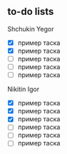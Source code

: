 ## to-do lists
Shchukin Yegor
- [x] пример таска
- [x] пример таска
- [ ] пример таска
- [ ] пример таска
- [ ] пример таска

Nikitin Igor
- [x] пример таска
- [x] пример таска
- [x] пример таска
- [ ] пример таска
- [ ] пример таска
- [ ] пример таска

